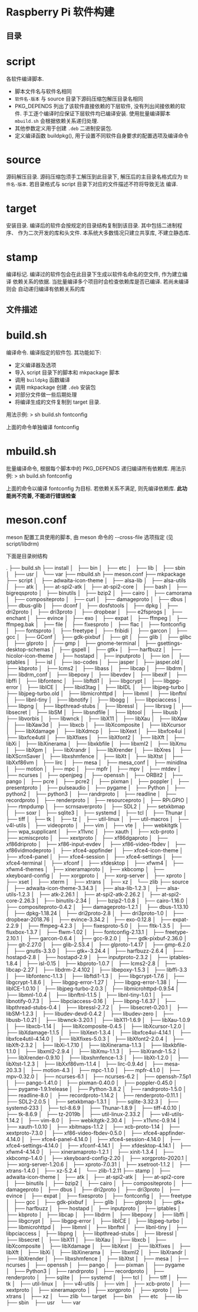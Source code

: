# Raspberry Pi 软件构建 #

## 目录 ##

script
======
各软件编译脚本.
  - 脚本文件名与软件名相同
  - `软件名-版本` 与 source 目录下源码压缩包解压目录名相同
  - PKG_DEPENDS 列出了该软件直接依赖的下层软件, 没有列出间接依赖的软件.
    手工逐个编译时应保证下层软件均已编译安装. 使用批量编译脚本`mbuild.sh`
    会根据依赖关系递归处理.
  - 其他参数定义用于创建 `.deb` 二进制安装包.
  - 定义编译函数 buildpkg(), 用于设置不同软件自身要求的配置选项及编译命令

source
======
源码解压目录. 源码压缩包须手工解压到此目录下, 解压后的主目录名格式应为
``软件名-版本``. 若目录格式与 script 目录下对应的文件描述不符将导致无法
编译.

target
======
安装目录. 编译后的软件会按规定的目录结构复制到该目录. 其中包括二进制程序、
作为二次开发的库和头文件. 本系统大多数情况只建立共享库, 不建立静态库.

stamp
=====
编译标记. 编译过的软件包会在此目录下生成以软件名命名的空文件, 作为建立编译
依赖关系的依据. 当批量编译多个项目时会检查依赖库是否已编译. 若尚未编译则会
自动递归编译有依赖关系的库

## 文件描述 ##

build.sh
========
编译命令. 编译指定的软件包. 其功能如下:
  - 定义编译器及选项
  - 导入 script 目录下的脚本和 mkpackage 脚本
  - 调用 `buildpkg` 函数编译
  - 调用 mkpackage 创建 `.deb` 安装包
  - 对部分文件做一些后期处理
  - 将编译生成的文件复制到 target 目录.

用法示例:
     > sh build.sh fontconfig

上面的命令单独编译 fontconfig

mbuild.sh
=========
批量编译命令, 根据每个脚本中的 PKG_DEPENDS 递归编译所有依赖库.
用法示例:
     > sh build.sh fontconfig

上面的命令以编译 fontconfig 为目标. 若依赖关系不满足, 则先编译依赖库.
  **此功能尚不完善, 不能进行错误检查**

meson.conf
==========
meson 配置工具使用的脚本, 由 meson 命令的 --cross-file 选项指定
(见script/libdrm)



下面是目录树结构

.
├── build.sh
├── install
│   ├── bin
│   ├── etc
│   ├── lib
│   ├── sbin
│   ├── usr
│   └── var
├── mbuild.sh
├── meson.conf
├── mkpackage
├── script
│   ├── adwaita-icon-theme
│   ├── alsa-lib
│   ├── alsa-utils
│   ├── atk
│   ├── at-spi2-atk
│   ├── at-spi2-core
│   ├── bash
│   ├── bigreqsproto
│   ├── binutils
│   ├── bzip2
│   ├── cairo
│   ├── camorama
│   ├── compositeproto
│   ├── curl
│   ├── damageproto
│   ├── dbus
│   ├── dbus-glib
│   ├── dconf
│   ├── dosfstools
│   ├── dpkg
│   ├── dri2proto
│   ├── dri3proto
│   ├── dropbear
│   ├── e2fsprogs
│   ├── enchant
│   ├── evince
│   ├── exo
│   ├── expat
│   ├── ffmpeg
│   ├── ffmpeg.bak
│   ├── file
│   ├── fixesproto
│   ├── flac
│   ├── fontconfig
│   ├── fontsproto
│   ├── freetype
│   ├── fribidi
│   ├── garcon
│   ├── gcc
│   ├── GConf
│   ├── gdk-pixbuf
│   ├── git
│   ├── glib
│   ├── glibc
│   ├── glproto
│   ├── gmp
│   ├── gnome-terminal
│   ├── gsettings-desktop-schemas
│   ├── gspell
│   ├── gtk+
│   ├── harfbuzz
│   ├── hicolor-icon-theme
│   ├── hostapd
│   ├── inputproto
│   ├── ion
│   ├── iptables
│   ├── isl
│   ├── iso-codes
│   ├── jasper
│   ├── jasper.old
│   ├── kbproto
│   ├── lcms2
│   ├── libass
│   ├── libcap
│   ├── libdrm
│   ├── libdrm_conf
│   ├── libepoxy
│   ├── libevdev
│   ├── libexif
│   ├── libffi
│   ├── libfontenc
│   ├── libftdi1
│   ├── libgcrypt
│   ├── libgpg-error
│   ├── libICE
│   ├── libid3tag
│   ├── libIDL
│   ├── libjpeg-turbo
│   ├── libjpeg-turbo.old
│   ├── libmicrohttpd
│   ├── libmnl
│   ├── libnftnl
│   ├── libnl-tiny
│   ├── libnotify
│   ├── libogg
│   ├── libpciaccess
│   ├── libpng
│   ├── libpthread-stubs
│   ├── libressl
│   ├── librsvg
│   ├── libsecret
│   ├── libSM
│   ├── libsndfile
│   ├── libtool
│   ├── libusb
│   ├── libvorbis
│   ├── libwnck
│   ├── libX11
│   ├── libXau
│   ├── libXaw
│   ├── libXaw3d
│   ├── libxcb
│   ├── libXcomposite
│   ├── libXcursor
│   ├── libXdamage
│   ├── libXdmcp
│   ├── libXext
│   ├── libxfce4ui
│   ├── libxfce4util
│   ├── libXfixes
│   ├── libXfont2
│   ├── libXft
│   ├── libXi
│   ├── libXinerama
│   ├── libxkbfile
│   ├── libxml2
│   ├── libXmu
│   ├── libXpm
│   ├── libXrandr
│   ├── libXrender
│   ├── libXres
│   ├── libXScrnSaver
│   ├── libxshmfence
│   ├── libXt
│   ├── libXtst
│   ├── libXxf86vm
│   ├── lirc
│   ├── mesa
│   ├── mesa_conf
│   ├── minidlna
│   ├── motion
│   ├── mpc
│   ├── mpfr
│   ├── mpv
│   ├── mtdev
│   ├── ncurses
│   ├── openjpeg
│   ├── openssh
│   ├── ORBit2
│   ├── pango
│   ├── pcre
│   ├── pcre2
│   ├── pixman
│   ├── poppler
│   ├── presentproto
│   ├── pulseaudio
│   ├── pygame
│   ├── Python
│   ├── python2
│   ├── python3
│   ├── randrproto
│   ├── readline
│   ├── recordproto
│   ├── renderproto
│   ├── resourceproto
│   ├── RPi.GPIO
│   ├── rtmpdump
│   ├── scrnsaverproto
│   ├── SDL2
│   ├── setxkbmap
│   ├── soxr
│   ├── sqlite3
│   ├── systemd
│   ├── tcl
│   ├── Thunar
│   ├── tiff
│   ├── tk
│   ├── tz
│   ├── util-linux
│   ├── util-macros
│   ├── v4l-utils
│   ├── videoproto
│   ├── vim
│   ├── vte
│   ├── webkitgtk
│   ├── wpa_supplicant
│   ├── x11vnc
│   ├── xauth
│   ├── xcb-proto
│   ├── xcmiscproto
│   ├── xextproto
│   ├── xf86dgaproto
│   ├── xf86driproto
│   ├── xf86-input-evdev
│   ├── xf86-video-fbdev
│   ├── xf86vidmodeproto
│   ├── xfce4-appfinder
│   ├── xfce4-icon-theme
│   ├── xfce4-panel
│   ├── xfce4-session
│   ├── xfce4-settings
│   ├── xfce4-terminal
│   ├── xfconf
│   ├── xfdesktop
│   ├── xfwm4
│   ├── xfwm4-themes
│   ├── xineramaproto
│   ├── xkbcomp
│   ├── xkeyboard-config
│   ├── xorgproto
│   ├── xorg-server
│   ├── xproto
│   ├── xset
│   ├── xterm
│   ├── xtrans
│   ├── xz
│   └── zlib
├── source
│   ├── adwaita-icon-theme-3.34.3
│   ├── alsa-lib-1.2.3
│   ├── alsa-utils-1.2.3
│   ├── atk-2.26.1
│   ├── at-spi2-atk-2.26.2
│   ├── at-spi2-core-2.26.3
│   ├── binutils-2.34
│   ├── bzip2-1.0.8
│   ├── cairo-1.16.0
│   ├── compositeproto-0.4.2
│   ├── damageproto-1.2.1
│   ├── dbus-1.13.10
│   ├── dpkg-1.18.24
│   ├── dri2proto-2.8
│   ├── dri3proto-1.0
│   ├── dropbear-2018.76
│   ├── evince-3.34.2
│   ├── exo-0.12.8
│   ├── expat-2.2.9
│   ├── ffmpeg-4.2.3
│   ├── fixesproto-5.0
│   ├── fltk-1.3.5
│   ├── fluxbox-1.3.7
│   ├── flwm-1.02
│   ├── fontconfig-2.13.1
│   ├── freetype-2.10.1
│   ├── garcon-0.6.4
│   ├── gcc-9.2.0
│   ├── gdk-pixbuf-2.36.0
│   ├── git-2.27.0
│   ├── glib-2.53.4
│   ├── glproto-1.4.17
│   ├── gmp-6.2.0
│   ├── gnutls-3.3.0
│   ├── gtk+-3.24.4
│   ├── harfbuzz-2.6.4
│   ├── hostapd-2.8
│   ├── hostapd-2.9
│   ├── inputproto-2.3.2
│   ├── iptables-1.8.4
│   ├── isl-0.15
│   ├── kbproto-1.0.7
│   ├── lcms2-2.8
│   ├── libcap-2.27
│   ├── libdrm-2.4.102
│   ├── libepoxy-1.5.3
│   ├── libffi-3.3
│   ├── libfontenc-1.1.3
│   ├── libftdi1-1.3
│   ├── libgcrypt-1.7.6
│   ├── libgcrypt-1.8.6
│   ├── libgpg-error-1.27
│   ├── libgpg-error-1.38
│   ├── libICE-1.0.10
│   ├── libjpeg-turbo-2.0.3
│   ├── libmicrohttpd-0.9.54
│   ├── libmnl-1.0.4
│   ├── libnftnl-1.1.5
│   ├── libnl-tiny-1.0.1
│   ├── libnotify-0.7.3
│   ├── libpciaccess-0.16
│   ├── libpng-1.6.37
│   ├── libpthread-stubs-0.4
│   ├── libressl-2.7.2
│   ├── libsecret-0.20.1
│   ├── libSM-1.2.3
│   ├── libudev-devd-0.4.2
│   ├── libudev-zero
│   ├── libusb-1.0.21
│   ├── libwnck-3.20.1
│   ├── libX11-1.6.9
│   ├── libXau-1.0.9
│   ├── libxcb-1.14
│   ├── libXcomposite-0.4.5
│   ├── libXcursor-1.2.0
│   ├── libXdamage-1.1.5
│   ├── libXext-1.3.4
│   ├── libxfce4ui-4.14.1
│   ├── libxfce4util-4.14.0
│   ├── libXfixes-5.0.3
│   ├── libXfont2-2.0.4
│   ├── libXft-2.3.2
│   ├── libXi-1.7.10
│   ├── libXinerama-1.1.3
│   ├── libxkbfile-1.1.0
│   ├── libxml2-2.9.4
│   ├── libXmu-1.1.3
│   ├── libXrandr-1.5.2
│   ├── libXrender-0.9.10
│   ├── libxshmfence-1.3
│   ├── libXt-1.2.0
│   ├── libXtst-1.2.3
│   ├── libXxf86vm-1.1.4
│   ├── lirc-0.9.4d
│   ├── mesa-20.3.3
│   ├── motion-4.3
│   ├── mpc-1.1.0
│   ├── mpfr-4.1.0
│   ├── mpv-0.32.0
│   ├── ncurses-6.1
│   ├── ncurses-6.2
│   ├── openssh-7.5p1
│   ├── pango-1.41.0
│   ├── pixman-0.40.0
│   ├── poppler-0.45.0
│   ├── pygame-1.9.1release
│   ├── Python-3.8.2
│   ├── randrproto-1.5.0
│   ├── readline-8.0
│   ├── recordproto-1.14.2
│   ├── renderproto-0.11.1
│   ├── SDL2-2.0.5
│   ├── setxkbmap-1.3.1
│   ├── sqlite-3.32.3
│   ├── systemd-233
│   ├── tcl-8.6.9
│   ├── Thunar-1.8.9
│   ├── tiff-4.0.10
│   ├── tk-8.6.9
│   ├── tz-2019b
│   ├── util-linux-2.33.2
│   ├── v4l-utils-1.14.2
│   ├── vim-8.0
│   ├── webkitgtk-2.30.4
│   ├── x11vnc-0.9.14
│   ├── xauth-1.0.10
│   ├── xbitmaps-1.1.2
│   ├── xcb-proto-1.14
│   ├── xextproto-7.3.0
│   ├── xf86-video-fbdev-0.5.0
│   ├── xfce4-appfinder-4.14.0
│   ├── xfce4-panel-4.14.0
│   ├── xfce4-session-4.14.0
│   ├── xfce4-settings-4.14.0
│   ├── xfconf-4.14.1
│   ├── xfdesktop-4.14.1
│   ├── xfwm4-4.14.0
│   ├── xineramaproto-1.2.1
│   ├── xinit-1.3.4
│   ├── xkbcomp-1.4.0
│   ├── xkeyboard-config-2.20
│   ├── xorgproto-2020.1
│   ├── xorg-server-1.20.6
│   ├── xproto-7.0.31
│   ├── xsetroot-1.1.2
│   ├── xtrans-1.4.0
│   ├── xz-5.2.4
│   └── zlib-1.2.11
├── stamp
│   ├── adwaita-icon-theme
│   ├── atk
│   ├── at-spi2-atk
│   ├── at-spi2-core
│   ├── binutils
│   ├── bzip2
│   ├── cairo
│   ├── compositeproto
│   ├── damageproto
│   ├── dbus
│   ├── dri2proto
│   ├── dri3proto
│   ├── evince
│   ├── expat
│   ├── fixesproto
│   ├── fontconfig
│   ├── freetype
│   ├── gcc
│   ├── gdk-pixbuf
│   ├── glib
│   ├── glproto
│   ├── gtk+
│   ├── harfbuzz
│   ├── hostapd
│   ├── inputproto
│   ├── iptables
│   ├── kbproto
│   ├── libcap
│   ├── libdrm
│   ├── libepoxy
│   ├── libffi
│   ├── libgcrypt
│   ├── libgpg-error
│   ├── libICE
│   ├── libjpeg-turbo
│   ├── libmicrohttpd
│   ├── libmnl
│   ├── libnftnl
│   ├── libnl-tiny
│   ├── libpciaccess
│   ├── libpng
│   ├── libpthread-stubs
│   ├── libressl
│   ├── libsecret
│   ├── libX11
│   ├── libXau
│   ├── libxcb
│   ├── libXcomposite
│   ├── libXdamage
│   ├── libXext
│   ├── libXfixes
│   ├── libXft
│   ├── libXi
│   ├── libXinerama
│   ├── libxml2
│   ├── libXrandr
│   ├── libXrender
│   ├── libxshmfence
│   ├── libXtst
│   ├── mesa
│   ├── ncurses
│   ├── openssh
│   ├── pango
│   ├── pixman
│   ├── pygame
│   ├── Python3
│   ├── randrproto
│   ├── recordproto
│   ├── renderproto
│   ├── sqlite
│   ├── systemd
│   ├── tcl
│   ├── tiff
│   ├── tk
│   ├── util-linux
│   ├── v4l-utils
│   ├── vim
│   ├── xcb-proto
│   ├── xextproto
│   ├── xineramaproto
│   ├── xorgproto
│   ├── xproto
│   ├── xtrans
│   ├── xz
│   └── zlib
└── target
    ├── bin
    ├── etc
    ├── lib
    ├── sbin
    ├── usr
    └── var

